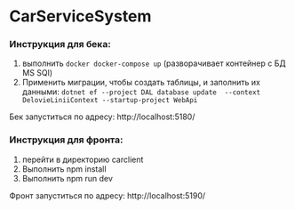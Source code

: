 # CarServiceSystem

### Инструкция для бека:
1. выполнить ```docker docker-compose up``` (разворачивает контейнер с БД MS SQl)
2. Применить миграции, чтобы создать таблицы, и заполнить их данными: ```dotnet ef --project DAL database update  --context DelovieLiniiContext --startup-project WebApi```

Бек запуститься по адресу: http://localhost:5180/

### Инструкция для фронта:

1. перейти в директорию carclient
2. Выполнить npm install
3. Выполнить npm run dev

Фронт запуститься по адресу: http://localhost:5190/
